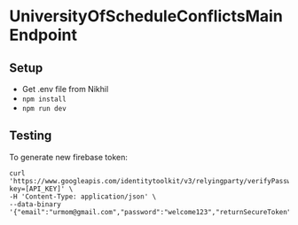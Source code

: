 # UniversityOfScheduleConflictsMainEndpoint
## Setup
* Get .env file from Nikhil
* `npm install`
* `npm run dev`

## Testing

To generate new firebase token:
```
curl 'https://www.googleapis.com/identitytoolkit/v3/relyingparty/verifyPassword?key=[API_KEY]' \
-H 'Content-Type: application/json' \
--data-binary '{"email":"urmom@gmail.com","password":"welcome123","returnSecureToken":true}'
```